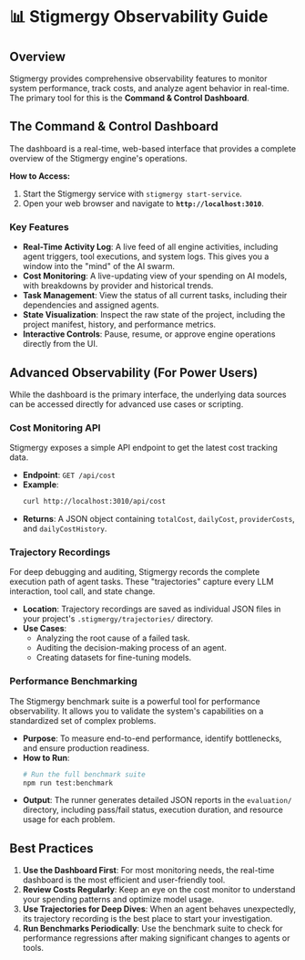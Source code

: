# 📊 Stigmergy Observability Guide

## Overview

Stigmergy provides comprehensive observability features to monitor system performance, track costs, and analyze agent behavior in real-time. The primary tool for this is the **Command & Control Dashboard**.

## The Command & Control Dashboard

The dashboard is a real-time, web-based interface that provides a complete overview of the Stigmergy engine's operations.

**How to Access:**
1.  Start the Stigmergy service with `stigmergy start-service`.
2.  Open your web browser and navigate to **`http://localhost:3010`**.

### Key Features

*   **Real-Time Activity Log**: A live feed of all engine activities, including agent triggers, tool executions, and system logs. This gives you a window into the "mind" of the AI swarm.
*   **Cost Monitoring**: A live-updating view of your spending on AI models, with breakdowns by provider and historical trends.
*   **Task Management**: View the status of all current tasks, including their dependencies and assigned agents.
*   **State Visualization**: Inspect the raw state of the project, including the project manifest, history, and performance metrics.
*   **Interactive Controls**: Pause, resume, or approve engine operations directly from the UI.

## Advanced Observability (For Power Users)

While the dashboard is the primary interface, the underlying data sources can be accessed directly for advanced use cases or scripting.

### Cost Monitoring API

Stigmergy exposes a simple API endpoint to get the latest cost tracking data.

*   **Endpoint**: `GET /api/cost`
*   **Example**:
    ```bash
    curl http://localhost:3010/api/cost
    ```
*   **Returns**: A JSON object containing `totalCost`, `dailyCost`, `providerCosts`, and `dailyCostHistory`.

### Trajectory Recordings

For deep debugging and auditing, Stigmergy records the complete execution path of agent tasks. These "trajectories" capture every LLM interaction, tool call, and state change.

*   **Location**: Trajectory recordings are saved as individual JSON files in your project's `.stigmergy/trajectories/` directory.
*   **Use Cases**:
    *   Analyzing the root cause of a failed task.
    *   Auditing the decision-making process of an agent.
    *   Creating datasets for fine-tuning models.

### Performance Benchmarking

The Stigmergy benchmark suite is a powerful tool for performance observability. It allows you to validate the system's capabilities on a standardized set of complex problems.

*   **Purpose**: To measure end-to-end performance, identify bottlenecks, and ensure production readiness.
*   **How to Run**:
    ```bash
    # Run the full benchmark suite
    npm run test:benchmark
    ```
*   **Output**: The runner generates detailed JSON reports in the `evaluation/` directory, including pass/fail status, execution duration, and resource usage for each problem.

## Best Practices

1.  **Use the Dashboard First**: For most monitoring needs, the real-time dashboard is the most efficient and user-friendly tool.
2.  **Review Costs Regularly**: Keep an eye on the cost monitor to understand your spending patterns and optimize model usage.
3.  **Use Trajectories for Deep Dives**: When an agent behaves unexpectedly, its trajectory recording is the best place to start your investigation.
4.  **Run Benchmarks Periodically**: Use the benchmark suite to check for performance regressions after making significant changes to agents or tools.